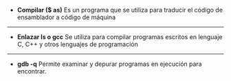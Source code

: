 - **Compilar ($ as)**
Es un programa que se utiliza para traducir el código de ensamblador a código de máquina 
---

- **Enlazar ls o  gcc**
Se utiliza para compilar programas escritos en lenguaje C, C++ y otros lenguajes de programación
---

- **gdb -q**
Permite  examinar y depurar programas en ejecución para encontrar.
